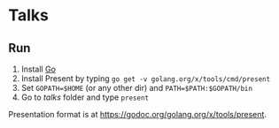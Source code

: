 Talks
=====

Run
---
1. Install [Go](https://golang.org/dl)
2. Install Present by typing `go get -v golang.org/x/tools/cmd/present`
3. Set `GOPATH=$HOME` (or any other dir) and `PATH=$PATH:$GOPATH/bin`
4. Go to _talks_ folder and type `present`

Presentation format is at https://godoc.org/golang.org/x/tools/present.
